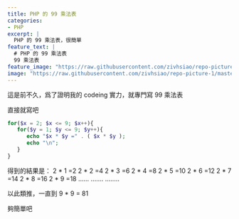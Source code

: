 ```yaml
---
title: PHP 的 99 乘法表
categories:
- PHP
excerpt: |
  PHP 的 99 乘法表，很簡單
feature_text: |
  # PHP 的 99 乘法表
  99 乘法表
feature_image: "https://raw.githubusercontent.com/zivhsiao/repo-picture-1/master/images/milwaukee_1920x1278.jpg"  
image: "https://raw.githubusercontent.com/zivhsiao/repo-picture-1/master/images/milwaukee_1920x1278.jpg"  
---
```


這是前不久，爲了證明我的 codeing 實力，就專門寫 99 乘法表

<!-- more -->

直接就寫吧

```php
for($x = 2; $x <= 9; $x++){
   for($y = 1; $y <= 9; $y++){
      echo "$x * $y =" . ( $x * $y );
      echo "\n";
   }
}
```

得到的結果是：
2 * 1 =2
2 * 2 =4
2 * 3 =6
2 * 4 =8
2 * 5 =10
2 * 6 =12
2 * 7 =14
2 * 8 =16
2 * 9 =18
......
.......
........

以此類推，一直到 9 * 9 = 81

夠簡單吧